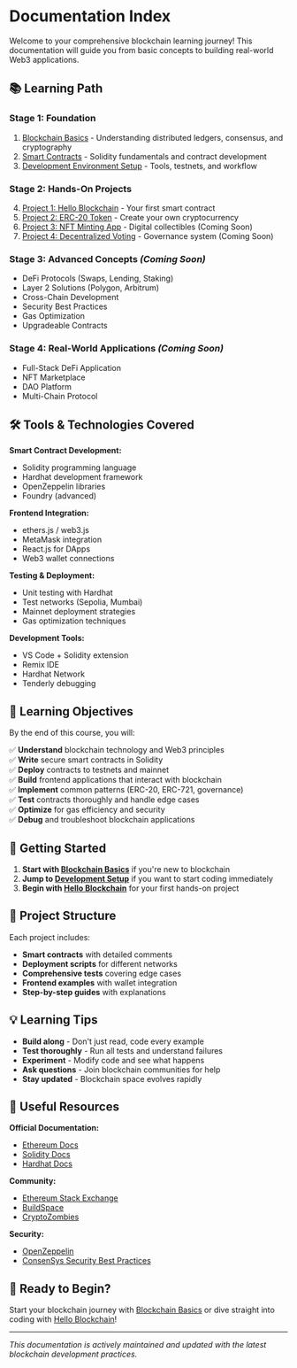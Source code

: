 # Documentation Index

Welcome to your comprehensive blockchain learning journey! This documentation will guide you from basic concepts to building real-world Web3 applications.

## 📚 Learning Path

### **Stage 1: Foundation** 
1. [Blockchain Basics](./01-blockchain-basics.md) - Understanding distributed ledgers, consensus, and cryptography
2. [Smart Contracts](./02-smart-contracts.md) - Solidity fundamentals and contract development
3. [Development Environment Setup](./03-development-setup.md) - Tools, testnets, and workflow

### **Stage 2: Hands-On Projects**
4. [Project 1: Hello Blockchain](./04-hello-blockchain.md) - Your first smart contract
5. [Project 2: ERC-20 Token](./05-erc20-token.md) - Create your own cryptocurrency
6. [Project 3: NFT Minting App](./06-nft-minting.md) - Digital collectibles (Coming Soon)
7. [Project 4: Decentralized Voting](./07-dao-voting.md) - Governance system (Coming Soon)

### **Stage 3: Advanced Concepts** *(Coming Soon)*
- DeFi Protocols (Swaps, Lending, Staking)
- Layer 2 Solutions (Polygon, Arbitrum)
- Cross-Chain Development
- Security Best Practices
- Gas Optimization
- Upgradeable Contracts

### **Stage 4: Real-World Applications** *(Coming Soon)*
- Full-Stack DeFi Application
- NFT Marketplace
- DAO Platform
- Multi-Chain Protocol

## 🛠 Tools & Technologies Covered

**Smart Contract Development:**
- Solidity programming language
- Hardhat development framework
- OpenZeppelin libraries
- Foundry (advanced)

**Frontend Integration:**
- ethers.js / web3.js
- MetaMask integration
- React.js for DApps
- Web3 wallet connections

**Testing & Deployment:**
- Unit testing with Hardhat
- Test networks (Sepolia, Mumbai)
- Mainnet deployment strategies
- Gas optimization techniques

**Development Tools:**
- VS Code + Solidity extension
- Remix IDE
- Hardhat Network
- Tenderly debugging

## 🎯 Learning Objectives

By the end of this course, you will:

✅ **Understand** blockchain technology and Web3 principles  
✅ **Write** secure smart contracts in Solidity  
✅ **Deploy** contracts to testnets and mainnet  
✅ **Build** frontend applications that interact with blockchain  
✅ **Implement** common patterns (ERC-20, ERC-721, governance)  
✅ **Test** contracts thoroughly and handle edge cases  
✅ **Optimize** for gas efficiency and security  
✅ **Debug** and troubleshoot blockchain applications  

## 🚀 Getting Started

1. **Start with [Blockchain Basics](./01-blockchain-basics.md)** if you're new to blockchain
2. **Jump to [Development Setup](./03-development-setup.md)** if you want to start coding immediately
3. **Begin with [Hello Blockchain](./04-hello-blockchain.md)** for your first hands-on project

## 📁 Project Structure

Each project includes:
- **Smart contracts** with detailed comments
- **Deployment scripts** for different networks
- **Comprehensive tests** covering edge cases
- **Frontend examples** with wallet integration
- **Step-by-step guides** with explanations

## 💡 Learning Tips

- **Build along** - Don't just read, code every example
- **Test thoroughly** - Run all tests and understand failures
- **Experiment** - Modify code and see what happens
- **Ask questions** - Join blockchain communities for help
- **Stay updated** - Blockchain space evolves rapidly

## 🔗 Useful Resources

**Official Documentation:**
- [Ethereum Docs](https://ethereum.org/developers/)
- [Solidity Docs](https://docs.soliditylang.org/)
- [Hardhat Docs](https://hardhat.org/docs/)

**Community:**
- [Ethereum Stack Exchange](https://ethereum.stackexchange.com/)
- [BuildSpace](https://buildspace.so/)
- [CryptoZombies](https://cryptozombies.io/)

**Security:**
- [OpenZeppelin](https://docs.openzeppelin.com/)
- [ConsenSys Security Best Practices](https://consensys.github.io/smart-contract-best-practices/)

## 🎉 Ready to Begin?

Start your blockchain journey with [Blockchain Basics](./01-blockchain-basics.md) or dive straight into coding with [Hello Blockchain](./04-hello-blockchain.md)!

---

*This documentation is actively maintained and updated with the latest blockchain development practices.*
